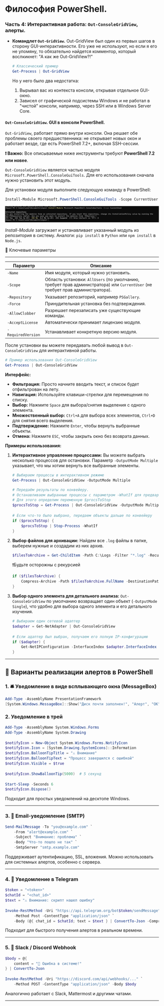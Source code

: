 # Философия PowerShell.

### **Часть 4: Интерактивная работа: `Out-ConsoleGridView`,  алерты.**



*   **Командлет `Out-GridView`.**
   Out-GridView был один из первых шагов в сторону GUI-интерактивности. Его уже не используют,
   но если я его не упомяну, то обязательно найдется комментор, который вослкикнет: "А как же Out-GridView?!"

    ```powershell
    # Классический пример
    Get-Process | Out-GridView
    ```

    Но у него было два недостатка:
    1.  Вырывал вас из контекста консоли, открывая отдельное GUI-окно.
    2.  Зависел от графической подсистемы Windows и не работал в "чистой" консоли, например, через SSH или в Windows Server Core.


#### `Out-ConsoleGridView`. GUI в консоли PowerShell.

`Out-GridView`, работает прямо внутри консоли. 
Она решает обе проблемы своего предшественника: не открывает новых окон и работает везде, где есть PowerShell 7.2+, 
включая SSH-сессии.



**❗ Важно:** Все описываемые ниже инструменты требуют **PowerShell 7.2 или новее**.

`Out-ConsoleGridView` является частью модуля `Microsoft.PowerShell.ConsoleGuiTools`. 
Для его использования сначала нужно установить этот модуль.

Для установки модуля выполните следующую команду в PowerShell:
```powershell
Install-Module Microsoft.PowerShell.ConsoleGuiTools -Scope CurrentUser
```
![1](assets/04/1.png)

*Install-Module* загружает и устанавливает указанный модуль из репозитория в систему. 
Аналоги: `pip install` в `Python` или `npm install` в `Node.js`.

📎 Ключевые параметры

------------------------------------------------------------------------------------------------------------------------------------------------------
| Параметр           | Описание                                                                                                                      |
| ------------------ | ----------------------------------------------------------------------------------------------------------------------------- |
| `-Name`            | Имя модуля, который нужно установить.                                                                                         |
| `-Scope`           | Область установки: `AllUsers` (по умолчанию, требует прав администратора) или `CurrentUser` (не требует прав администратора). |
| `-Repository`      | Указывает репозиторий, например `PSGallery`.                                                                                  |
| `-Force`           | Принудительная установка без подтверждения.                                                                                   |
| `-AllowClobber`    | Разрешает перезаписать уже существующие команды.                                                                              |
| `-AcceptLicense`   | Автоматически принимает лицензию модуля.                                                                                      |
| `-RequiredVersion` | Устанавливает конкретную версию модуля.                                                                                       |




После установки вы можете передавать любой вывод в `Out-ConsoleGridView` для интерактивной работы.

```powershell   
# Пример использования Out-ConsoleGridView
Get-Process | Out-ConsoleGridView
```

**Интерфейс:**
*   **Фильтрация:** Просто начните вводить текст, и список будет отфильтрован на лету.
*   **Навигация:** Используйте клавиши-стрелки для перемещения по списку.
*   **Выбор:** Нажмите `Space` для выбора/снятия выделения с одного элемента.
*   **Множественный выбор:** `Ctrl+A` для выбора всех элементов, `Ctrl+D` для снятия всего выделения.
*   **Подтверждение:** Нажмите `Enter`, чтобы вернуть выбранные объекты.
*   **Отмена:** Нажмите `ESC`, чтобы закрыть окно без возврата данных.

**Примеры использования:**

1.  **Интерактивное управление процессами:**
    Вы можете выбрать несколько процессов для остановки. Параметр `-OutputMode Multiple` указывает, что мы хотим вернуть все выбранные элементы.

    ```powershell
    # Выбираем процессы в интерактивном режиме
    Get-Process | Out-ConsoleGridView -OutputMode Multiple
    ```

    ```powershell
    # Передаём результаты по конвейеру.
    # Останавливаем выбранные процессы с параметром -WhatIf для предварительного просмотра.
    # Для этого определим переменную $procsToStop
    $procsToStop = Get-Process | Out-ConsoleGridView -OutputMode Multiple
    
    # Если что-то было выбрано, передаем объекты дальше по конвейеру
    if ($procsToStop) {
        $procsToStop | Stop-Process -WhatIf
    }
    ```

2.  **Выбор файлов для архивации:**
    Найдем все `.log` файлы в папке, выберем нужные и создадим из них архив.

    ```powershell
    $filesToArchive = Get-ChildItem -Path C:\Logs -Filter "*.log" -Recurse | Out-ConsoleGridView -OutputMode Multiple
    ```
    ❗Будьте осторожны с рекурсией

    ```powershell
    if ($filesToArchive) {
        Compress-Archive -Path $filesToArchive.FullName -DestinationPath C:\Temp\LogArchive.zip
    }
    ```

3.  **Выбор одного элемента для детального анализа:**
    `Out-ConsoleGridView` по умолчанию возвращает один объект (`-OutputMode Single`), что удобно для выбора одного элемента и его детального изучения.

    ```powershell
    # Выбираем один сетевой адаптер
    $adapter = Get-NetAdapter | Out-ConsoleGridView
    
    # Если адаптер был выбран, получаем его полную IP-конфигурацию
    if ($adapter) {
        Get-NetIPConfiguration -InterfaceIndex $adapter.InterfaceIndex
    }
    ```

---

## 🔔 Варианты реализации алертов в PowerShell

### 1. 🛎 Уведомление в виде всплывающего окна (MessageBox)

```powershell
Add-Type -AssemblyName PresentationFramework
[System.Windows.MessageBox]::Show("Диск почти заполнен!", "Алерт", "OK", "Warning")
```

### 2. Уведомление в трей
```powershell
Add-Type -AssemblyName System.Windows.Forms
Add-Type -AssemblyName System.Drawing

$notifyIcon = New-Object System.Windows.Forms.NotifyIcon
$notifyIcon.Icon = [System.Drawing.SystemIcons]::Information
$notifyIcon.BalloonTipTitle = "⚠️ Внимание"
$notifyIcon.BalloonTipText = "Процесс завершился с ошибкой"
$notifyIcon.Visible = $true

$notifyIcon.ShowBalloonTip(5000)  # 5 секунд

Start-Sleep -Seconds 6
$notifyIcon.Dispose()
```

Подходит для простых уведомлений на десктопе Windows.

---

### 3. 📧 Email-уведомление (SMTP)

```powershell
Send-MailMessage -To "you@example.com" `
    -From "alert@example.com" `
    -Subject "Внимание: проблема" `
    -Body "Что-то пошло не так" `
    -SmtpServer "smtp.example.com"
```

Поддерживает аутентификацию, SSL, вложения. Можно использовать для системных алертов, особенно с сервера.

---

### 4. 📱 Уведомление в Telegram

```powershell
$token = "<token>"
$chatId = "<chat_id>"
$text = "⚠️ Внимание: скрипт нашел ошибку"

Invoke-RestMethod -Uri "https://api.telegram.org/bot$token/sendMessage" `
    -Method Post -ContentType "application/json" `
    -Body (@{ chat_id = $chatId; text = $text } | ConvertTo-Json -Compress)
```

Подходит для быстрого получения алертов в реальном времени.

---

### 5. 💬 Slack / Discord Webhook

```powershell
$body = @{
    content = "🚨 Ошибка в системе!"
} | ConvertTo-Json

Invoke-RestMethod -Uri "https://discord.com/api/webhooks/..." `
    -Method POST -ContentType "application/json" -Body $body
```

Аналогично работает с Slack, Mattermost и другими чатами.

---

